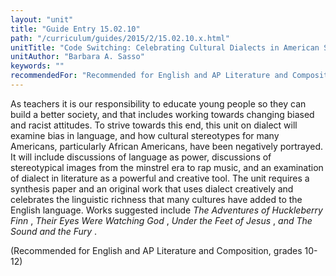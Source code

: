 ```yaml
---
layout: "unit"
title: "Guide Entry 15.02.10"
path: "/curriculum/guides/2015/2/15.02.10.x.html"
unitTitle: "Code Switching: Celebrating Cultural Dialects in American Speech"
unitAuthor: "Barbara A. Sasso"
keywords: ""
recommendedFor: "Recommended for English and AP Literature and Composition, grades 10-12"
---
```

<main>
<p>
As teachers it is our responsibility to educate young people so they can build a better society, and that includes working towards changing biased and racist attitudes. To strive towards this end, this unit on dialect will examine bias in language, and how cultural stereotypes for many Americans, particularly African Americans, have been negatively portrayed. It will include discussions of language as power, discussions of stereotypical images from the minstrel era to rap music, and an examination of dialect in literature as a powerful and creative tool. The unit requires a synthesis paper and an original work that uses dialect creatively and celebrates the linguistic richness that many cultures have added to the English language. Works suggested include
<em>
The Adventures of Huckleberry Finn
</em>
,
<em>
Their Eyes Were Watching God
</em>
,
<em>
Under the Feet of Jesus
</em>
,
<em>
and The Sound and the Fury
</em>
.
</p>
<p>
(Recommended for English and AP Literature and Composition, grades 10-12)
</p>
</main>